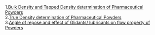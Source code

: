 1.<a href="http://ebootathon.com/labs/beta/pharmacy/PhysicalPharmaceutics/exp1/">Bulk Density and Tapped Density determination of Pharmaceutical Powders</a><br>
2.<a href="http://ebootathon.com/labs/beta/pharmacy/PhysicalPharmaceutics/exp2/">True Density determination of Pharmaceutical Powders</a><br>
3.<a href="http://ebootathon.com/labs/beta/pharmacy/PhysicalPharmaceutics/exp3/">Angle of repose and effect of Glidants/ lubricants on flow property of Powders</a><br>